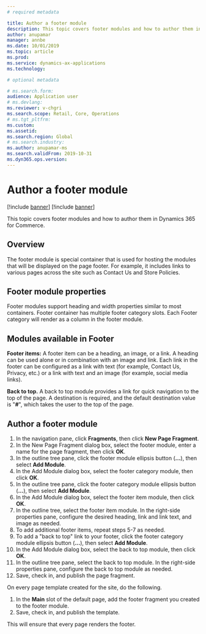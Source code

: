 ```yaml
---
# required metadata

title: Author a footer module 
description: This topic covers footer modules and how to author them in Dynamics 365 for Commerce.
author: anupamar
manager: annbe
ms.date: 10/01/2019
ms.topic: article
ms.prod: 
ms.service: dynamics-ax-applications
ms.technology: 

# optional metadata

# ms.search.form: 
audience: Application user
# ms.devlang: 
ms.reviewer: v-chgri
ms.search.scope: Retail, Core, Operations
# ms.tgt_pltfrm: 
ms.custom: 
ms.assetid: 
ms.search.region: Global
# ms.search.industry: 
ms.author: anupamar-ms
ms.search.validFrom: 2019-10-31
ms.dyn365.ops.version: 
---
```


# Author a footer module 

[!include [banner](../../includes/preview-banner.md)]
[!include [banner](../../includes/banner.md)]

This topic covers footer modules and how to author them in Dynamics 365 for Commerce.

## Overview

The footer module is special container that is used for hosting the modules that will be displayed on the page footer. For example, it includes links to various pages across the site such as Contact Us and Store Policies.

## Footer module properties 

Footer modules support heading and width properties similar to most containers. Footer container has multiple footer category slots. Each Footer category will render as a column in the footer module.

## Modules available in Footer

**Footer items:** A footer item can be a heading, an image, or a link. A heading can be used alone or in combination with an image and link. Each link in the footer can be configured as a link with text (for example, Contact Us, Privacy, etc.) or a link with text and an image (for example, social media links).

**Back to top.** A back to top module provides a link for quick navigation to the top of the page. A destination is required, and the default destination value is "**#**", which takes the user to the top of the page. 

## Author a footer module

1. In the navigation pane, click **Fragments**, then click **New Page Fragment**.
1. In the New Page Fragment dialog box, select the footer module, enter a name for the page fragment, then click **OK**.
1. In the outline tree pane, click the footer module ellipsis button (**...**), then select **Add Module**.
1. In the Add Module dialog box, select the footer category module, then click **OK**.
1. In the outline tree pane, click the footer category module ellipsis button (**...**), then select **Add Module**.
1. In the Add Module dialog box, select the footer item module, then click **OK**.
1. In the outline tree, select the footer item module. In the right-side properties pane, configure the desired heading, link and link text, and image as needed.
1. To add additional footer items, repeat steps 5-7 as needed.
1. To add a "back to top" link to your footer, click the footer category module ellipsis button (**...**), then select **Add Module**.
1. In the Add Module dialog box, select the back to top module, then click **OK**.
1. In the outline tree pane, select the back to top module. In the right-side properties pane, configure the back to top module as needed.
1. Save, check in, and publish the page fragment.

On every page template created for the site, do the following.

1. In the **Main** slot of the default page, add the footer fragment you created to the footer module. 
1. Save, check in, and publish the template.

This will ensure that every page renders the footer.
